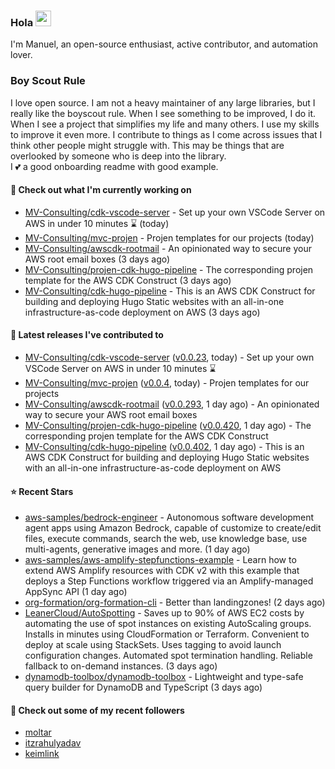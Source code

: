 ### Hola <img src="https://media.giphy.com/media/hvRJCLFzcasrR4ia7z/giphy.gif" width="25px">

I'm Manuel, an open-source enthusiast, active contributor, and automation lover.

### Boy Scout Rule

I love open source. I am not a heavy maintainer of any large libraries, but I really like the boyscout rule. 
When I see something to be improved, I do it. When I see a project
that simplifies my life and many others. I use my skills to improve it even more.
I contribute to things as I come across issues that I think other people might struggle with. 
This may be things that are overlooked by someone who is deep into the library.  
I 💕 a good onboarding readme with good example.



#### 👷 Check out what I'm currently working on

- [MV-Consulting/cdk-vscode-server](https://github.com/MV-Consulting/cdk-vscode-server) - Set up your own VSCode Server on AWS in under 10 minutes ⌛️ (today)
- [MV-Consulting/mvc-projen](https://github.com/MV-Consulting/mvc-projen) - Projen templates for our projects (today)
- [MV-Consulting/awscdk-rootmail](https://github.com/MV-Consulting/awscdk-rootmail) - An opinionated way to secure your AWS root email boxes (3 days ago)
- [MV-Consulting/projen-cdk-hugo-pipeline](https://github.com/MV-Consulting/projen-cdk-hugo-pipeline) - The corresponding projen template for the AWS CDK Construct (3 days ago)
- [MV-Consulting/cdk-hugo-pipeline](https://github.com/MV-Consulting/cdk-hugo-pipeline) - This is an AWS CDK Construct for building and deploying Hugo Static websites with an all-in-one infrastructure-as-code deployment on AWS (3 days ago)

#### 🔭 Latest releases I've contributed to

- [MV-Consulting/cdk-vscode-server](https://github.com/MV-Consulting/cdk-vscode-server) ([v0.0.23](https://github.com/MV-Consulting/cdk-vscode-server/releases/tag/v0.0.23), today) - Set up your own VSCode Server on AWS in under 10 minutes ⌛️
- [MV-Consulting/mvc-projen](https://github.com/MV-Consulting/mvc-projen) ([v0.0.4](https://github.com/MV-Consulting/mvc-projen/releases/tag/v0.0.4), today) - Projen templates for our projects
- [MV-Consulting/awscdk-rootmail](https://github.com/MV-Consulting/awscdk-rootmail) ([v0.0.293](https://github.com/MV-Consulting/awscdk-rootmail/releases/tag/v0.0.293), 1 day ago) - An opinionated way to secure your AWS root email boxes
- [MV-Consulting/projen-cdk-hugo-pipeline](https://github.com/MV-Consulting/projen-cdk-hugo-pipeline) ([v0.0.420](https://github.com/MV-Consulting/projen-cdk-hugo-pipeline/releases/tag/v0.0.420), 1 day ago) - The corresponding projen template for the AWS CDK Construct
- [MV-Consulting/cdk-hugo-pipeline](https://github.com/MV-Consulting/cdk-hugo-pipeline) ([v0.0.402](https://github.com/MV-Consulting/cdk-hugo-pipeline/releases/tag/v0.0.402), 1 day ago) - This is an AWS CDK Construct for building and deploying Hugo Static websites with an all-in-one infrastructure-as-code deployment on AWS

#### ⭐ Recent Stars

- [aws-samples/bedrock-engineer](https://github.com/aws-samples/bedrock-engineer) - Autonomous software development agent apps using Amazon Bedrock, capable of customize to create/edit files, execute commands, search the web, use knowledge base, use multi-agents, generative images and more. (1 day ago)
- [aws-samples/aws-amplify-stepfunctions-example](https://github.com/aws-samples/aws-amplify-stepfunctions-example) - Learn how to extend AWS Amplify resources with CDK v2 with this example that deploys a Step Functions workflow triggered via an Amplify-managed AppSync API (1 day ago)
- [org-formation/org-formation-cli](https://github.com/org-formation/org-formation-cli) - Better than landingzones! (2 days ago)
- [LeanerCloud/AutoSpotting](https://github.com/LeanerCloud/AutoSpotting) - Saves up to 90% of AWS EC2 costs by automating the use of spot instances on existing AutoScaling groups. Installs in minutes using CloudFormation or Terraform. Convenient to deploy at scale using StackSets. Uses tagging to avoid launch configuration changes. Automated spot termination handling. Reliable fallback to on-demand instances. (3 days ago)
- [dynamodb-toolbox/dynamodb-toolbox](https://github.com/dynamodb-toolbox/dynamodb-toolbox) - Lightweight and type-safe query builder for DynamoDB and TypeScript (3 days ago)

#### 👯 Check out some of my recent followers

- [moltar](https://github.com/moltar)
- [itzrahulyadav](https://github.com/itzrahulyadav)
- [keimlink](https://github.com/keimlink)




